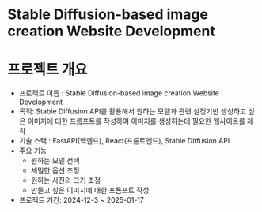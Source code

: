 #  Stable Diffusion-based image creation Website Development

# 프로젝트 개요

- 프로젝트 이름 : Stable Diffusion-based image creation Website Development
- 목적: Stable Diffusion API를 활용해서 원하는 모델과 관련 설정기반 생성하고 싶은 이미지에 대한 프롬프트를 작성하여 이미지를 생성하는데 필요한 웹사이트를 제작
- 기술 스택 : FastAPI(백엔드), React(프론트엔드), Stable Diffusion API
- 주요 기능
    - 원하는 모델 선택
    - 세밀한 옵션 조정
    - 원하는 사진의 크기 조정
    - 만들고 싶은 이미지에 대한 프롬프트 작성
- 프로젝트 기간: 2024-12-3 ~ 2025-01-17